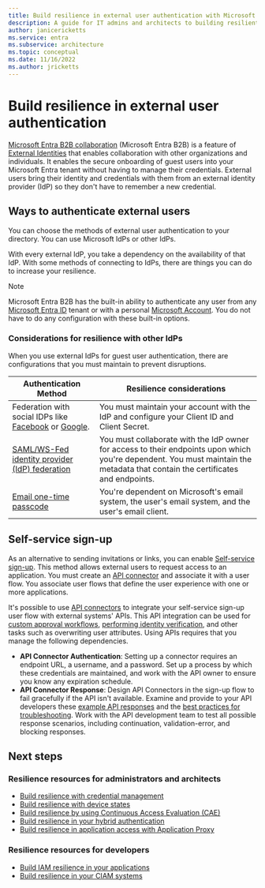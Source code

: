 ```yaml
---
title: Build resilience in external user authentication with Microsoft Entra ID
description: A guide for IT admins and architects to building resilient authentication for external users
author: janicericketts
ms.service: entra
ms.subservice: architecture
ms.topic: conceptual
ms.date: 11/16/2022
ms.author: jricketts
---
```

# Build resilience in external user authentication

[Microsoft Entra B2B collaboration](~/external-id/what-is-b2b.md) (Microsoft Entra B2B) is a feature of [External Identities](~/external-id/external-collaboration-settings-configure.md) that enables collaboration with other organizations and individuals. It enables the secure onboarding of guest users into your Microsoft Entra tenant without having to manage their credentials. External users bring their identity and credentials with them from an external identity provider (IdP) so they don't have to remember a new credential. 

## Ways to authenticate external users

You can choose the methods of external user authentication to your directory. You can use Microsoft IdPs or other IdPs.

With every external IdP, you take a dependency on the availability of that IdP. With some methods of connecting to IdPs, there are things you can do to increase your resilience.

> [!NOTE] 
> Microsoft Entra B2B has the built-in ability to authenticate any user from any [Microsoft Entra ID](../index.yml) tenant or with a personal [Microsoft Account](https://account.microsoft.com/account). You do not have to do any configuration with these built-in options.

### Considerations for resilience with other IdPs

When you use external IdPs for guest user authentication, there are configurations that you must maintain to prevent disruptions.

| Authentication Method| Resilience considerations |
| - | - |
| Federation with social IDPs like [Facebook](~/external-id/facebook-federation.md) or [Google](~/external-id/google-federation.md).| You must maintain your account with the IdP and configure your Client ID and Client Secret. |
| [SAML/WS-Fed identity provider (IdP) federation](~/external-id/direct-federation.md)| You must collaborate with the IdP owner for access to their endpoints upon which you're dependent. You must maintain the metadata that contain the certificates and endpoints. |
| [Email one-time passcode](~/external-id/one-time-passcode.md)| You're dependent on Microsoft's email system, the user's email system, and the user's email client. |

## Self-service sign-up

As an alternative to sending invitations or links, you can enable [Self-service sign-up](~/external-id/self-service-sign-up-overview.md).  This method allows external users to request access to an application. You must create an [API connector](~/external-id/self-service-sign-up-add-api-connector.md) and associate it with a user flow. You associate user flows that define the user experience with one or more applications. 

It's possible to use [API connectors](~/external-id/api-connectors-overview.md) to integrate your self-service sign-up user flow with external systems' APIs. This API integration can be used for [custom approval workflows](~/external-id/self-service-sign-up-add-approvals.md), [performing identity verification](~/external-id/code-samples-self-service-sign-up.md), and other tasks such as overwriting user attributes. Using APIs requires that you manage the following dependencies.

* **API Connector Authentication**: Setting up a connector requires an endpoint URL, a username, and a password. Set up a process by which these credentials are maintained, and work with the API owner to ensure you know any expiration schedule.
* **API Connector Response**: Design API Connectors in the sign-up flow to fail gracefully if the API isn't available. Examine and provide to your API developers these [example API responses](~/external-id/self-service-sign-up-add-api-connector.md) and the [best practices for troubleshooting](~/external-id/self-service-sign-up-add-api-connector.md). Work with the API development team to test all possible response scenarios, including continuation, validation-error, and blocking responses. 

## Next steps

### Resilience resources for administrators and architects
 
* [Build resilience with credential management](resilience-in-credentials.md)
* [Build resilience with device states](resilience-with-device-states.md)
* [Build resilience by using Continuous Access Evaluation (CAE)](resilience-with-continuous-access-evaluation.md)
* [Build resilience in your hybrid authentication](resilience-in-hybrid.md)
* [Build resilience in application access with Application Proxy](resilience-on-premises-access.md)

### Resilience resources for developers

* [Build IAM resilience in your applications](resilience-app-development-overview.md)
* [Build resilience in your CIAM systems](resilience-b2c.md)

